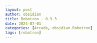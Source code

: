 ```yaml
---
layout: post
author: obsidian
title: Robotron - 0.9.3
date: 2024-07-01
categories: [Arcade, obsidian.Robotron]
tags: [robotron]
---
```



